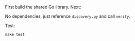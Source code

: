 First build the shared Go library. Next:

No dependencies, just reference `discovery.py` and call `verify`.

Test:

```shell
make test
```

